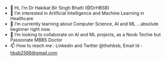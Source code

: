 - 👋 Hi, I’m Dr Hakikat Bir Singh Bhatti (@DrHBSB)
- 👀 I’m interested in Artificial Intelligence and Machine Learning in Healthcare
- 🌱 I’m currently learning about Computer Science, AI and ML ...absolute beginner right now.
- 💞️ I’m looking to collaborate on AI and ML projects, as a Noob Techie but Passionate MBBS Doctor
- 📫 How to reach me : 
     Linkedin and Twitter @thehbsb,  Email Id - hbsb2566@gmail.com 
<!--
DrHBSB/DrHBSB is a ✨ special ✨ repository because its `README.md` (this file) appears on your GitHub profile.
You can click the Preview link to take a look at your changes.
--->
